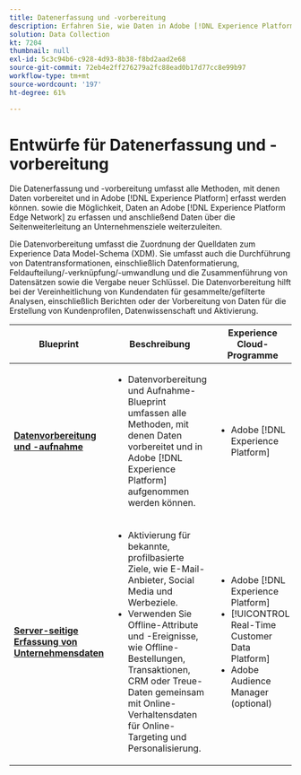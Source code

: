 ```yaml
---
title: Datenerfassung und -vorbereitung
description: Erfahren Sie, wie Daten in Adobe [!DNL Experience Platform] erfasst und vorbereitet werden können.
solution: Data Collection
kt: 7204
thumbnail: null
exl-id: 5c3c94b6-c928-4d93-8b38-f8bd2aad2e68
source-git-commit: 72eb4e2ff276279a2fc88ead0b17d77cc8e99b97
workflow-type: tm+mt
source-wordcount: '197'
ht-degree: 61%

---
```


# Entwürfe für Datenerfassung und -vorbereitung

Die Datenerfassung und -vorbereitung umfasst alle Methoden, mit denen Daten vorbereitet und in Adobe [!DNL Experience Platform] erfasst werden können. sowie die Möglichkeit, Daten an Adobe [!DNL Experience Platform Edge Network] zu erfassen und anschließend Daten über die Seitenweiterleitung an Unternehmensziele weiterzuleiten.

Die Datenvorbereitung umfasst die Zuordnung der Quelldaten zum Experience Data Model-Schema (XDM). Sie umfasst auch die Durchführung von Datentransformationen, einschließlich Datenformatierung, Feldaufteilung/-verknüpfung/-umwandlung und die Zusammenführung von Datensätzen sowie die Vergabe neuer Schlüssel. Die Datenvorbereitung hilft bei der Vereinheitlichung von Kundendaten für gesammelte/gefilterte Analysen, einschließlich Berichten oder der Vorbereitung von Daten für die Erstellung von Kundenprofilen, Datenwissenschaft und Aktivierung.

| Blueprint | Beschreibung | Experience Cloud-Programme |
|---|---|---|
| **[Datenvorbereitung und -aufnahme](ingestion.md)** | <ul><li>Datenvorbereitung und Aufnahme-Blueprint umfassen alle Methoden, mit denen Daten vorbereitet und in Adobe [!DNL Experience Platform] aufgenommen werden können.</ul></li> | <ul><li> Adobe [!DNL Experience Platform] </ul></li> |
| **[Server-seitige Erfassung von Unternehmensdaten](server-side-collection.md)** | <ul><li>Aktivierung für bekannte, profilbasierte Ziele, wie E-Mail-Anbieter, Social Media und Werbeziele. </li><li>Verwenden Sie Offline-Attribute und -Ereignisse, wie Offline-Bestellungen, Transaktionen, CRM oder Treue-Daten gemeinsam mit Online-Verhaltensdaten für Online-Targeting und Personalisierung.</li></ul> | <ul><li>Adobe [!DNL Experience Platform]</li><li> [!UICONTROL Real-Time Customer Data Platform]</li><li>Adobe Audience Manager (optional)</li></ul> |
